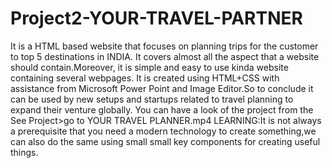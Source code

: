 # Project2-YOUR-TRAVEL-PARTNER
It is a HTML based website that focuses on planning trips for the customer to top 5 destinations in INDIA. It covers almost all the aspect that a website should contain.Moreover, it is simple and easy to use kinda website containing several webpages. It is created using HTML+CSS with assistance from Microsoft Power Point and Image Editor.So to conclude it can be used by new setups and startups related to travel planning to expand their venture globally.
You can have a look of the project from the See Project>go to YOUR TRAVEL PLANNER.mp4
LEARNING:It is not always a prerequisite that you need a modern technology to create something,we can also do the same using small small key components for creating useful things.
